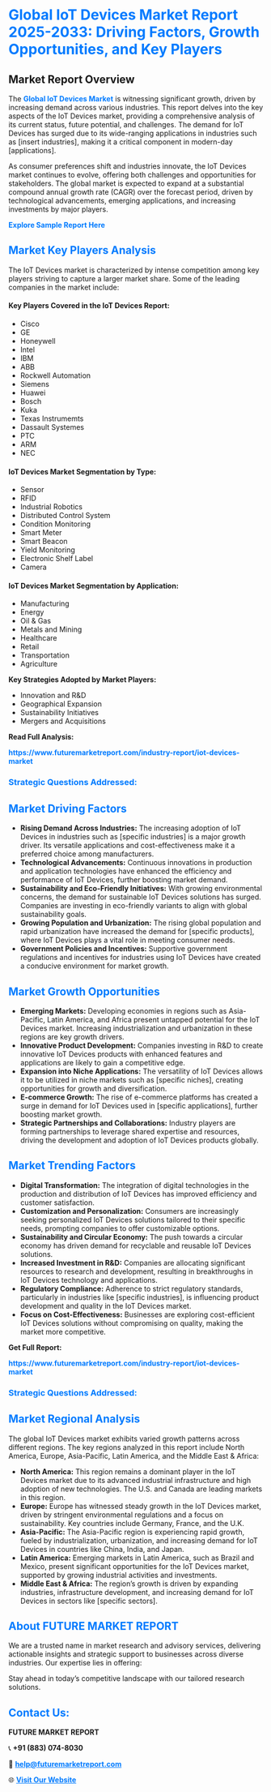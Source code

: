 <h1 style="color: #007BFF;">Global IoT Devices Market Report 2025-2033: Driving Factors, Growth Opportunities, and Key Players</h1>

<section id="overview">
<h2>Market Report Overview</h2>
<p>The <a href="https://www.futuremarketreport.com/industry-report/iot-devices-market" style="color: #007BFF; text-decoration: none;"><strong>Global IoT Devices Market</strong></a> is witnessing significant growth, driven by increasing demand across various industries. This report delves into the key aspects of the IoT Devices market, providing a comprehensive analysis of its current status, future potential, and challenges. The demand for IoT Devices has surged due to its wide-ranging applications in industries such as [insert industries], making it a critical component in modern-day [applications].</p>
<p>As consumer preferences shift and industries innovate, the IoT Devices market continues to evolve, offering both challenges and opportunities for stakeholders. The global market is expected to expand at a substantial compound annual growth rate (CAGR) over the forecast period, driven by technological advancements, emerging applications, and increasing investments by major players.</p>
</section>

<section id="overview">
<p><a href="https://www.futuremarketreport.com/request-sample/reportId=63456" style="color: #007BFF; text-decoration: none;"><strong>Explore Sample Report Here</strong></a></p>
</section>

<section id="key-players">
<h2 style="color: #007BFF;">Market Key Players Analysis</h2>
<p>The IoT Devices market is characterized by intense competition among key players striving to capture a larger market share. Some of the leading companies in the market include:</p>
<h4>Key Players Covered in the IoT Devices Report:</h4>
<ul><li>Cisco</li><li>GE</li><li>Honeywell</li><li>Intel</li><li>IBM</li><li>ABB</li><li>Rockwell Automation</li><li>Siemens</li><li>Huawei</li><li>Bosch</li><li>Kuka</li><li>Texas Instrumemts</li><li>Dassault Systemes</li><li>PTC</li><li>ARM</li><li>NEC</li></ul>
<h4>IoT Devices Market Segmentation by Type:</h4>
<ul><li>Sensor</li><li>RFID</li><li>Industrial Robotics</li><li>Distributed Control System</li><li>Condition Monitoring</li><li>Smart Meter</li><li>Smart Beacon</li><li>Yield Monitoring</li><li>Electronic Shelf Label</li><li>Camera</li></ul>

<h4>IoT Devices Market Segmentation by Application:</h4>
<ul><li>Manufacturing</li><li>Energy</li><li>Oil &amp; Gas</li><li>Metals and Mining</li><li>Healthcare</li><li>Retail</li><li>Transportation</li><li>Agriculture</li></ul>
<p><strong>Key Strategies Adopted by Market Players:</strong></p>
<ul>
<li>Innovation and R&D</li>
<li>Geographical Expansion</li>
<li>Sustainability Initiatives</li>
<li>Mergers and Acquisitions</li>
</ul>
</section>

<section>
<p><strong>Read Full Analysis: </strong></p><a href="https://www.futuremarketreport.com/industry-report/iot-devices-market" style="color: #007BFF; text-decoration: none;"><strong>https://www.futuremarketreport.com/industry-report/iot-devices-market</strong></a>
<h3 style="color: #007BFF;">Strategic Questions Addressed:</h3>
</section>

<section id="driving-factors">
<h2 style="color: #007BFF;">Market Driving Factors</h2>
<ul>
<li><strong>Rising Demand Across Industries:</strong> The increasing adoption of IoT Devices in industries such as [specific industries] is a major growth driver. Its versatile applications and cost-effectiveness make it a preferred choice among manufacturers.</li>
<li><strong>Technological Advancements:</strong> Continuous innovations in production and application technologies have enhanced the efficiency and performance of IoT Devices, further boosting market demand.</li>
<li><strong>Sustainability and Eco-Friendly Initiatives:</strong> With growing environmental concerns, the demand for sustainable IoT Devices solutions has surged. Companies are investing in eco-friendly variants to align with global sustainability goals.</li>
<li><strong>Growing Population and Urbanization:</strong> The rising global population and rapid urbanization have increased the demand for [specific products], where IoT Devices plays a vital role in meeting consumer needs.</li>
<li><strong>Government Policies and Incentives:</strong> Supportive government regulations and incentives for industries using IoT Devices have created a conducive environment for market growth.</li>
</ul>
</section>

<section id="growth-opportunities">
<h2 style="color: #007BFF;">Market Growth Opportunities</h2>
<ul>
<li><strong>Emerging Markets:</strong> Developing economies in regions such as Asia-Pacific, Latin America, and Africa present untapped potential for the IoT Devices market. Increasing industrialization and urbanization in these regions are key growth drivers.</li>
<li><strong>Innovative Product Development:</strong> Companies investing in R&D to create innovative IoT Devices products with enhanced features and applications are likely to gain a competitive edge.</li>
<li><strong>Expansion into Niche Applications:</strong> The versatility of IoT Devices allows it to be utilized in niche markets such as [specific niches], creating opportunities for growth and diversification.</li>
<li><strong>E-commerce Growth:</strong> The rise of e-commerce platforms has created a surge in demand for IoT Devices used in [specific applications], further boosting market growth.</li>
<li><strong>Strategic Partnerships and Collaborations:</strong> Industry players are forming partnerships to leverage shared expertise and resources, driving the development and adoption of IoT Devices products globally.</li>
</ul>
</section>

<section id="trending-factors">
<h2 style="color: #007BFF;">Market Trending Factors</h2>
<ul>
<li><strong>Digital Transformation:</strong> The integration of digital technologies in the production and distribution of IoT Devices has improved efficiency and customer satisfaction.</li>
<li><strong>Customization and Personalization:</strong> Consumers are increasingly seeking personalized IoT Devices solutions tailored to their specific needs, prompting companies to offer customizable options.</li>
<li><strong>Sustainability and Circular Economy:</strong> The push towards a circular economy has driven demand for recyclable and reusable IoT Devices solutions.</li>
<li><strong>Increased Investment in R&D:</strong> Companies are allocating significant resources to research and development, resulting in breakthroughs in IoT Devices technology and applications.</li>
<li><strong>Regulatory Compliance:</strong> Adherence to strict regulatory standards, particularly in industries like [specific industries], is influencing product development and quality in the IoT Devices market.</li>
<li><strong>Focus on Cost-Effectiveness:</strong> Businesses are exploring cost-efficient IoT Devices solutions without compromising on quality, making the market more competitive.</li>
</ul>
</section>

<section>
<p><strong>Get Full Report: </strong></p><a href="https://www.futuremarketreport.com/industry-report/iot-devices-market" style="color: #007BFF; text-decoration: none;"><strong>https://www.futuremarketreport.com/industry-report/iot-devices-market</strong></a>
<h3 style="color: #007BFF;">Strategic Questions Addressed:</h3>
</section>


<section id="regional-analysis">
<h2 style="color: #007BFF;">Market Regional Analysis</h2>
<p>The global IoT Devices market exhibits varied growth patterns across different regions. The key regions analyzed in this report include North America, Europe, Asia-Pacific, Latin America, and the Middle East & Africa:</p>
<ul>
<li><strong>North America:</strong> This region remains a dominant player in the IoT Devices market due to its advanced industrial infrastructure and high adoption of new technologies. The U.S. and Canada are leading markets in this region.</li>
<li><strong>Europe:</strong> Europe has witnessed steady growth in the IoT Devices market, driven by stringent environmental regulations and a focus on sustainability. Key countries include Germany, France, and the U.K.</li>
<li><strong>Asia-Pacific:</strong> The Asia-Pacific region is experiencing rapid growth, fueled by industrialization, urbanization, and increasing demand for IoT Devices in countries like China, India, and Japan.</li>
<li><strong>Latin America:</strong> Emerging markets in Latin America, such as Brazil and Mexico, present significant opportunities for the IoT Devices market, supported by growing industrial activities and investments.</li>
<li><strong>Middle East & Africa:</strong> The region’s growth is driven by expanding industries, infrastructure development, and increasing demand for IoT Devices in sectors like [specific sectors].</li>
</ul>
</section>

<footer>
<h2 style="color: #007BFF;">About FUTURE MARKET REPORT</h2>
<p>We are a trusted name in market research and advisory services, delivering actionable insights and strategic support to businesses across diverse industries. Our expertise lies in offering:</p>

<p>Stay ahead in today’s competitive landscape with our tailored research solutions.</p>

<h2 style="color: #007BFF;">Contact Us:</h2>
<p><strong>FUTURE MARKET REPORT</strong></p>
<p>📞 <strong>+91 (883) 074-8030</strong></p>
<p>📧 <strong><a href="mailto:help@futuremarketreport.com" style="color: #007BFF;">help@futuremarketreport.com</a></strong></p>
<p>🌐 <strong><a href="https://www.futuremarketreport.com/" style="color: #007BFF;">Visit Our Website</a></strong></p>
</footer>